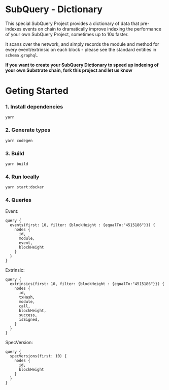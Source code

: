 # SubQuery - Dictionary 

This special SubQuery Project provides a dictionary of data that pre-indexes events on chain to dramatically improve indexing the performance of your own SubQuery Project, sometimes up to 10x faster.

It scans over the network, and simply records the module and method for every event/extrinsic on each block - please see the standard entities in `schema.graphql`.

**If you want to create your SubQuery Dictionary to speed up indexing of your own Substrate chain, fork this project and let us know**

# Geting Started
### 1. Install dependencies
```shell
yarn
```

### 2. Generate types
```shell
yarn codegen
```

### 3. Build
```shell
yarn build
```

### 4. Run locally
```shell
yarn start:docker
```

### 4. Queries

Event:

```
query {
  events(first: 10, filter: {blockHeight : {equalTo:"4515186"}}) {
    nodes {
      id,
      module,
      event,
      blockHeight
    }
  }
}
```

Extrinsic:

```
query {
  extrinsics(first: 10, filter: {blockHeight : {equalTo:"4515186"}}) {
    nodes {
      id,
      txHash,
      module,
      call,
      blockHeight,
      success,
      isSigned,
    }
  }
}
```

SpecVersion:

```
query {
  specVersions(first: 10) {
    nodes {
      id,
      blockHeight
    }
  }
}
```